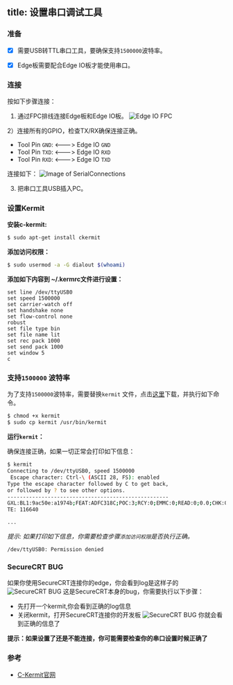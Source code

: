 title: 设置串口调试工具
---

### 准备
- [x] 需要USB转TTL串口工具，要确保支持`1500000`波特率。
- [x] Edge板需要配合Edge IO板才能使用串口。


### 连接
按如下步骤连接：

1) 通过FPC排线连接Edge板和Edge IO板。
![Edge IO FPC](/images/edge/edge_io.gif)

2）连接所有的GPIO，检查TX/RX确保连接正确。

  * Tool Pin `GND`: <---> Edge IO `GND`
  * Tool Pin `TXD`: <---> Edge IO `RXD`
  * Tool Pin `RXD`: <---> Edge IO `TXD`

连接如下：
![Image of SerialConnections](/images/edge/SerialConnections_3Pin.png)

3) 把串口工具USB插入PC。

### 设置Kermit
**安装c-kermit:**
```sh
$ sudo apt-get install ckermit
```

**添加访问权限：**
```sh
$ sudo usermod -a -G dialout $(whoami)
```

**添加如下内容到 ~/.kermrc文件进行设置：**
```
set line /dev/ttyUSB0
set speed 1500000
set carrier-watch off
set handshake none
set flow-control none
robust
set file type bin
set file name lit
set rec pack 1000
set send pack 1000
set window 5
c
```
### 支持`1500000` 波特率
为了支持`1500000`波特率，需要替换`kermit` 文件，点击[这里](https://dl.Khadas.com/Tools/kermit)下载，并执行如下命令。
```sh
$ chmod +x kermit
$ sudo cp kermit /usr/bin/kermit
```

**运行`kermit`：**

确保连接正确，如果一切正常会打印如下信息：
```sh
$ kermit
Connecting to /dev/ttyUSB0, speed 1500000
 Escape character: Ctrl-\ (ASCII 28, FS): enabled
Type the escape character followed by C to get back,
or followed by ? to see other options.
----------------------------------------------------
GXL:BL1:9ac50e:a1974b;FEAT:ADFC318C;POC:3;RCY:0;EMMC:0;READ:0;0.0;CHK:0;
TE: 116640

...

```
*提示: 如果打印如下信息，你需要检查步骤`添加访问权限`是否执行正确。*
```
/dev/ttyUSB0: Permission denied
```
### SecureCRT BUG
如果你使用SecureCRT连接你的edge，你会看到log是这样子的
![SecureCRT BUG](/images/edge/SourceCRT_BUG.png)
这是SecureCRT本身的bug，你需要执行以下步骤：
* 先打开一个kermit,你会看到正确的log信息
* 关闭kermit，打开SecureCRT连接你的开发板
![SecureCRT BUG](/images/edge/SourceCRT_BUG_slove.png)
你就会看到正确的信息了

**提示：如果设置了还是不能连接，你可能需要检查你的串口设置时候正确了**

### 参考
* [C-Kermit官网](http://www.columbia.edu/kermit/index.html)
